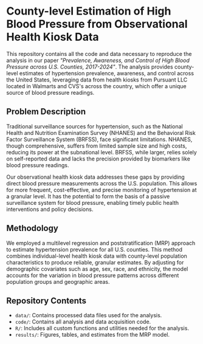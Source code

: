 # County-level Estimation of High Blood Pressure from Observational Health Kiosk Data

This repository contains all the code and data necessary to reproduce the analysis in our paper *"Prevalence, Awareness, and Control of High Blood Pressure across U.S. Counties, 2017-2024"*. The analysis provides county-level estimates of hypertension prevalence, awareness, and control across the United States, leveraging data from health kiosks from Pursuant LLC located in Walmarts and CVS's across the country, which offer a unique source of blood pressure readings.

## Problem Description

Traditional surveillance sources for hypertension, such as the National Health and Nutrition Examination Survey (NHANES) and the Behavioral Risk Factor Surveillance System (BRFSS), face significant limitations. NHANES, though comprehensive, suffers from limited sample size and high costs, reducing its power at the subnational level. BRFSS, while larger, relies solely on self-reported data and lacks the precision provided by biomarkers like blood pressure readings. 

Our observational health kiosk data addresses these gaps by providing direct blood pressure measurements across the U.S. population. This allows for more frequent, cost-effective, and precise monitoring of hypertension at a granular level. It has the potential to form the basis of a passive surveillance system for blood pressure, enabling timely public health interventions and policy decisions.

## Methodology

We employed a multilevel regression and poststratification (MRP) approach to estimate hypertension prevalence for all U.S. counties. This method combines individual-level health kiosk data with county-level population characteristics to produce reliable, granular estimates. By adjusting for demographic covariates such as age, sex, race, and ethnicity, the model accounts for the variation in blood pressure patterns across different population groups and geographic areas. 

## Repository Contents

- `data/`: Contains processed data files used for the analysis.
- `code/`: Contains all analysis and data acquisition code.
- `R/`: Includes all custom functions and utilities needed for the analysis.
- `results/`: Figures, tables, and estimates from the MRP model.
